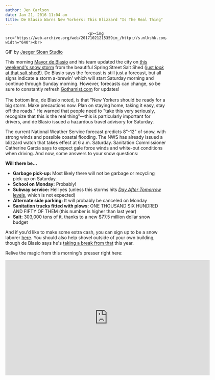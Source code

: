```yaml
---
author: Jen Carlson
date: Jan 21, 2016 11:04 am
title: De Blasio Warns New Yorkers: This Blizzard "Is The Real Thing"
---
```


	
										<p><img src="https://web.archive.org/web/20171021215359im_/http://s.mlkshk.com/r/12I5H" width="640"><br>
<span class="photo_caption">GIF by <a href="https://web.archive.org/web/20171021215359/http://www.jaegersloan.com/">Jaeger Sloan Studio</a></span></p>

<p>This morning <a href="https://web.archive.org/web/20171021215359/http://gothamist.com/tags/mayordeblasio">Mayor de Blasio</a> and his team updated the city on <a href="https://web.archive.org/web/20171021215359/http://gothamist.com/2016/01/21/watch_this_blizzard_closely.php">this weekend&apos;s snow storm</a> from the beautiful Spring Street Salt Shed (<a href="https://web.archive.org/web/20171021215359/http://www.dattner.com/portfolio/spring-street-salt-shed/">just <em>look</em> at that salt shed</a>!). De Blasio says the forecast is still just a forecast, but all signs indicate a storm a-brewin&apos; which will start Saturday morning and continue through Sunday morning. However, forecasts can change, so be sure to constantly refresh <a href="https://web.archive.org/web/20171021215359/http://bfy.tw/3qOk">Gothamist.com</a> for updates!<br>
 <br>
The bottom line, de Blasio noted, is that &quot;New Yorkers should be ready for a big storm. Make precautions now. Plan on staying home, taking it easy, stay off the roads.&quot; He warned that people need to &quot;take this very seriously, recognize that this is the real thing&quot;&#x2014;this is particularly important for drivers, and de Blasio issued a hazardous travel advisory for Saturday.</p>

<p>The current National Weather Service forecast predicts 8&quot;-12&quot; of snow, with strong winds and possible coastal flooding. The NWS has already issued a blizzard watch that takes effect at 6 a.m. Saturday. Sanitation Commissioner Catherine Garcia says to expect gale force winds and white-out conditions when driving. And now, some answers to your snow questions:</p>

<p><strong>Will there be...</strong><br>
</p><ul><li><strong>Garbage pick-up:</strong> Most likely there will not be garbage or recycling pick-up on Saturday.<br>
</li><li><strong>School on Monday:</strong> Probably!<br>
</li><li><strong>Subway service:</strong> Hell yes (unless this storms hits <a href="https://web.archive.org/web/20171021215359/https://www.youtube.com/watch?v=FuI5ZtE3lOI"><em>Day After Tomorrow</em> levels</a>, which is not expected)<br>
</li><li><strong>Alternate side parking:</strong> It will probably be canceled on Monday<br>
</li><li><strong>Sanitation trucks fitted with plows:</strong> ONE THOUSAND SIX HUNDRED AND FIFTY OF THEM (this number is higher than last year)<br>
</li><li><strong>Salt</strong>: 303,000 tons of it, thanks to a new $77.5 million dollar snow budget</li></ul><p></p>

<p>And if you&apos;d like to make some extra cash, you can sign up to be a snow laborer <a href="https://web.archive.org/web/20171021215359/http://www1.nyc.gov/nyc-resources/service/3480/snow-removal-employment">here</a>. You should also help shovel outside of your own building, though de Blasio says he&apos;s <a href="https://web.archive.org/web/20171021215359/http://gothamist.com/2014/01/03/mayor_de_blasio_shovels_his_sidewal.php">taking a break from that</a> this year.</p>

<p>Relive the magic from this morning&apos;s presser right here: </p>

<p><iframe width="640" height="360" src="https://web.archive.org/web/20171021215359if_/https://www.youtube.com/embed/eUQCcMZN6KM" frameborder="0" allowfullscreen></iframe></p>					
										
									
				